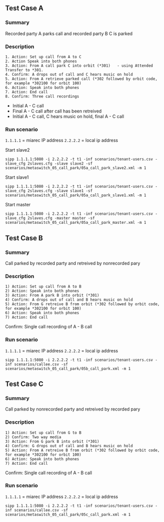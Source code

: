 ## Test Case A

### Summary
Recorded party A parks call and recorded party B C is parked
### Description
	1. Action: Set up call from A to C
	2. Action Speak into both phones
	3. Action: From A call park C into orbit (*301)   - using Attended Transfer to *301.
	4. Confirm: A drops out of call and C hears music on hold
	5. Action: From A retrieve parked call (*302 followed by orbit code, for example *302100 for orbit 100)
	6. Action: Speak into both phones
	7. Action: End call
	8. Confirm: Three call recordings
- Initial A - C call
- Final A - C call after call has been retreived
- Initial A - C call, C hears music on hold, final A - C call


### Run scenario

`1.1.1.1` = miarec IP address
`2.2.2.2` = local ip address

Start slave2
```
sipp 1.1.1.1:5080 -i 2.2.2.2 -t t1 -inf scenarios/tenant-users.csv -slave_cfg 2slaves.cfg -slave slave2 -sf scenarios/metaswitch_05_call_park/05a_call_park_slave2.xml -m 1
```

Start slave1
```
sipp 1.1.1.1:5080 -i 2.2.2.2 -t t1 -inf scenarios/tenant-users.csv -slave_cfg 2slaves.cfg -slave slave1 -sf scenarios/metaswitch_05_call_park/05a_call_park_slave1.xml -m 1
```

Start master
```
sipp 1.1.1.1:5080 -i 2.2.2.2 -t t1 -inf scenarios/tenant-users.csv -slave_cfg 2slaves.cfg -master master -sf scenarios/metaswitch_05_call_park/05a_call_park_master.xml -m 1
```


## Test Case B

### Summary
Call parked by recorded party and retreived by nonrecorded pary
### Description
	1) Action: Set up call from A to B
	2) Action: Speak into both phones
	3) Action: From A park B into orbit (*301)
	4) Confirm: A drops out of call and B hears music on hold
	5) Action: From G retreive B from orbit (*302 followed by orbit code, for example *302100 for orbit 100)
	6) Action: Speak into both phones
	7) Action: End call
Confirm: Single call recording of A - B call



### Run scenario

`1.1.1.1` = miarec IP address
`2.2.2.2` = local ip address

```
sipp 1.1.1.1:5080 -i 2.2.2.2 -t t1 -inf scenarios/tenant-users.csv -inf scenarios/callee.csv -sf scenarios/metaswitch_05_call_park/05b_call_park.xml -m 1
```



## Test Case C
### Summary
Call parked by nonrecorded party and retreived by recorded pary
### Description
	1) Action: Set up call from G to B
	2) Confirm: Two way media
	3) Action: From G park B into orbit (*301)
	4) Confirm: G drops out of call and B hears music on hold
	5) Action: From A retreive B from orbit (*302 followed by orbit code, for example *302100 for orbit 100)
	6) Action: Speak into both phones
	7) Action: End call
Confirm: Single call recording of A - B call

### Run scenario

`1.1.1.1` = miarec IP address
`2.2.2.2` = local ip address

```
sipp 1.1.1.1:5080 -i 2.2.2.2 -t t1 -inf scenarios/tenant-users.csv -inf scenarios/callee.csv -sf scenarios/metaswitch_05_call_park/05c_call_park.xml -m 1
```


